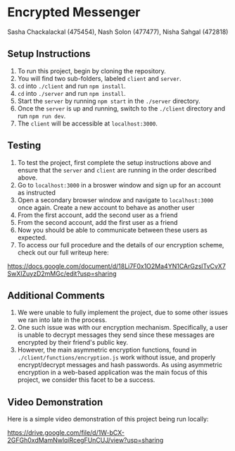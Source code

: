 # Encrypted Messenger

Sasha Chackalackal (475454), Nash Solon (477477), Nisha Sahgal (472818)

## Setup Instructions

1. To run this project, begin by cloning the repository.
2. You will find two sub-folders, labeled `client` and `server`.
3. `cd` into `./client` and run `npm install`.
4. `cd` into `./server` and run `npm install`.
5. Start the `server` by running `npm start` in the `./server` directory.
6. Once the `server` is up and running, switch to the `./client` directory and run `npm run dev`.
7. The `client` will be accessible at `localhost:3000`.

## Testing

1. To test the project, first complete the setup instructions above and ensure that the `server` and `client` are running in the order described above.
2. Go to `localhost:3000` in a broswer window and sign up for an account as instructed
3. Open a secondary browser window and navigate to `localhost:3000` once again. Create a new account to behave as another user
4. From the first account, add the second user as a friend
5. From the second account, add the first user as a friend
6. Now you should be able to communicate between these users as expected.
7. To access our full procedure and the details of our encryption scheme, check out our full writeup here: 

https://docs.google.com/document/d/18Li7F0x1O2Ma4YN1CArGzslTvCvX7SwXIZuyzD2mMGc/edit?usp=sharing

## Additional Comments
1. We were unable to fully implement the project, due to some other issues we ran into late in the process.
2. One such issue was with our encryption mechanism. Specifically, a user is unable to decrypt messages they send since these messages are encrypted by their friend's public key.
3. However, the main asymmetric encryption functions, found in `./client/functions/encryption.js` work without issue, and properly encrypt/decrypt messages and hash passwords. As using asymmetric encryption in a web-based application was the main focus of this project, we consider this facet to be a success.

## Video Demonstration
Here is a simple video demonstration of this project being run locally: 

https://drive.google.com/file/d/1W-bCX-2GFGh0xdMamNwlqiRcegFUnCUJ/view?usp=sharing
